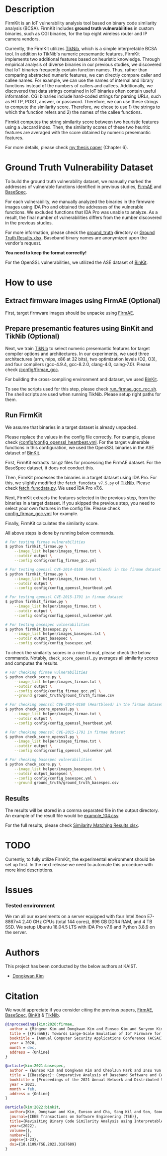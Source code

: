 # Description
FirmKit is an IoT vulnerability analysis tool based on binary code similarity
analysis (BCSA). FirmKit includes **ground truth vulnerabilities** in custom
binaries, such as CGI binaries, for the top eight wireless router and IP camera
vendors.

Currently, the FirmKit utilizes
[TikNib](https://github.com/SoftSec-KAIST/TikNib), which is a simple
interpretable BCSA tool. In addition to TikNib's numeric presemantic features,
FirmKit implements two additional features based on heuristic knowledge. Through
empirical analysis of diverse binaries in our previous studies, we discovered
that IoT binaries frequently contain function names. Thus, rather than comparing
abstracted numeric features, we can directly compare caller and callee names.
For example, we can use the names of internal and library functions instead of
the numbers of callers and callees.
Additionally, we discovered that data strings contained in IoT binaries often
contain useful information. CGI binaries include hard-coded strings for parsing
URLs, such as HTTP, POST, answer, or password. Therefore, we can use these
strings to compute the similarity score. Therefore, we chose to use 1) the
strings to which the function refers and 2) the names of the callee functions.

Firmkit computes the string similarity score between two heuristic features
using a Jaccard index. Then, the similarity scores of these two heuritic
features are averaged with the score obtained by numeric presemantic features.

For more details, please check [my thesis
paper](https://0xdkay.me/pub/2022/kim-phdthesis2022.pdf) (Chapter 6).


# Ground Truth Vulnerability Dataset
To build the ground truth vulnerability dataset, we manually marked the
addresses of vulnerable functions identified in previous studies,
[FirmAE](https://github.com/pr0v3rbs/FirmAE) and
[BaseSpec](https://github.com/SysSec-KAIST/BaseSpec).

For each vulnerability, we manually analyzed the binaries in the firmware images
using IDA Pro and obtained the addresses of the vulnerable functions. We
excluded functions that IDA Pro was unable to analyze. As a result, the final
number of vulnerabilities differs from the number discovered in the previous
studies.

For more information, please check the [ground_truth](/ground_truth) directory
or [Ground Truth Results.xlsx](/ground_truth/Ground_Truth_Results.xlsx).
Baseband binary names are anonymized upon the vendor's request.

**You need to keep the format correctly!**

For the OpenSSL vulnerabilities, we utilized the ASE dataset of
[BinKit](https://github.com/SoftSec-KAIST/BinKit).


# How to use

## Extract firmware images using FirmAE (Optional)

First, target firmware images should be unpacke using
[FirmAE](https://github.com/pr0v3rbs/FirmAE).


## Prepare presemantic features using BinKit and TikNib (Optional)

Next, we train [TikNib](https://github.com/SoftSec-KAIST/TikNib) to select
numeric presemantic features for target compiler options and architectures. In
our experiments, we used three architectures (arm, mips, x86 at 32 bits), two
optimization levels (O2, O3), and four compilers (gcc-4.9.4, gcc-8.2.0,
clang-4.0, calng-7.0). Please check [/config/firmae_gcc](/config/firmae_gcc).

For building the cross-compiling environment and dataset, we used
[BinKit](https://github.com/SoftSec-KAIST/BinKit).

To see the scripts used for this step, please check
[run_firmae_gcc_roc.sh](/helper/run_firmae_gcc_roc.sh). The shell scripts are
used when running TikNib. Please setup right paths for them.


## Run FirmKit
We assume that binaries in a target dataset is already unpacked.

Please replace the values in the config file correctly. For example, please
check
[/config/config_openssl_heartbeat.yml](/config/config_openssl_heartbeat.yml).
For the target vulnerable functions in this configuration, we used the OpenSSL
binaries in the ASE dataset of
[BinKit](https://github.com/SoftSec-KAIST/BinKit).

First, FirmKit extracts .tar.gz files for processing the FirmAE dataset.
For the BaseSpec dataset, it does not conduct this.

Then, FirmKit processes the binaries in a target dataset using IDA Pro.
For this, we slightly modified the `fetch_funcdata_v7.5.py` of
[TikNib](https://github.com/SoftSec-KAIST/TikNib). Please check
[fetch_funcdata.py](/helper/fetch_funcdata.py). We used IDA Pro v7.6.

Next, FirmKit extracts the features selected in the previous step, from the
binaries in a target dataset. If you skipped the previous step, you need to
select your own features in the config file. Please check
[config_firmae_gcc.yml](/config/config_firmae_gcc.yml) for example.

Finally, FirmKit calculates the similarity score.

All above steps is done by running below commands.

```bash
# For testing firmae vulnerabilities
$ python firmkit_firmae.py \
    --image_list helper/images_firmae.txt \
    --outdir output \
    --config config/config_firmae_gcc.yml

# For testing openssl CVE-2014-0160 (Heartbleed) in the firmae dataset
$ python firmkit_firmae.py \
    --image_list helper/images_firmae.txt \
    --outdir output \
    --config config/config_openssl_heartbeat.yml

# For testing openssl CVE-2015-1791 in firmae dataset
$ python firmkit_firmae.py \
    --image_list helper/images_firmae.txt \
    --outdir output \
    --config config/config_openssl_vulseeker.yml

# For testing basespec vulnerabilities
$ python firmkit_basespec.py \
    --image_list helper/images_basespec.txt \
    --outdir output_basepsec \
    --config config/config_basespec.yml
```

To check the similarity scores in a nice format, please check the below
commands. Notably, `check_score_openssl.py` averages all similarity scores and
computes the results.

```bash
# For checking firmae vulnerabilities
$ python check_score.py \
    --image_list helper/images_firmae.txt \
    --outdir output \
    --config config/config_firmae_gcc.yml \
    --ground ground_truth/ground_truth_firmae.csv

# For checking openssl CVE-2014-0160 (Heartbleed) in the firmae dataset
$ python check_score_openssl.py \
    --image_list helper/images_firmae.txt \
    --outdir output \
    --config config/config_openssl_heartbeat.yml

# For checking openssl CVE-2015-1791 in firmae dataset
$ python check_score_openssl.py \
    --image_list helper/images_firmae.txt \
    --outdir output \
    --config config/config_openssl_vulseeker.yml

# For checking basespec vulnerabilities
$ python check_score.py \
    --image_list helper/images_basespec.txt \
    --outdir output_basepsec \
    --config config/config_basespec.yml \
    --ground ground_truth/ground_truth_basespec.csv
```

## Results
The results will be stored in a comma separated file in the output directory. An
example of the result file would be [example_104.csv](/helper/example_104.csv).

For the full results, please check [Similarity Matching
Results.xlsx](/helper/Similarity_Matching_Results.xlsx).


# TODO
Currently, to fully utilize FirmKit, the experimental environment should be set
up first. In the next release we need to automate this procedure with more kind
descriptions.


# Issues

### Tested environment
We ran all our experiments on a server equipped with four Intel Xeon E7-8867v4
2.40 GHz CPUs (total 144 cores), 896 GB DDR4 RAM, and 4 TB SSD. We setup Ubuntu
18.04.5 LTS with IDA Pro v7.6 and Python 3.8.9 on the server.

# Authors
This project has been conducted by the below authors at KAIST.
* [Dongkwan Kim](https://0xdkay.me/)

# Citation
We would appreciate if you consider citing the previous papers,
[FirmAE](https://github.com/pr0v3rbs/FirmAE),
[BaseSpec](https://github.com/SysSec-KAIST/BaseSpec),
[BinKit](https://github.com/SoftSec-KAIST/BinKit) &
[TikNib](https://github.com/SoftSec-KAIST/TikNib).

```bibtex
@inproceedings{kim:2020:firmae,
  author = {Mingeun Kim and Dongkwan Kim and Eunsoo Kim and Suryeon Kim and Yeongjin Jang and Yongdae Kim},
  title = {{FirmAE}: Towards Large-Scale Emulation of IoT Firmware for Dynamic Analysis},
  booktitle = {Annual Computer Security Applications Conference (ACSAC)},
  year = 2020,
  month = dec,
  address = {Online}
}

@article{kim:2021:basespec,
  author = {Eunsoo Kim and Dongkwan Kim and CheolJun Park and Insu Yun and Yongdae Kim},
  title = {{BaseSpec}: Comparative Analysis of Baseband Software and Cellular Specifications for L3 Protocols},
  booktitle = {Proceedings of the 2021 Annual Network and Distributed System Security Symposium (NDSS)},
  year = 2021,
  month = feb,
  address = {Online}
}

@article{kim:2022:binkit,
  author={Kim, Dongkwan and Kim, Eunsoo and Cha, Sang Kil and Son, Sooel and Kim, Yongdae},
  journal={IEEE Transactions on Software Engineering (TSE)}, 
  title={Revisiting Binary Code Similarity Analysis using Interpretable Feature Engineering and Lessons Learned}, 
  year={2022},
  volume={},
  number={},
  pages={1-23},
  doi={10.1109/TSE.2022.3187689}
}
```
